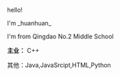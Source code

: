 hello!

I'm \_huanhuan\_

I'm from Qingdao No.2 Middle School

**主业：** C++

其他：Java,JavaSrcipt,HTML,Python
